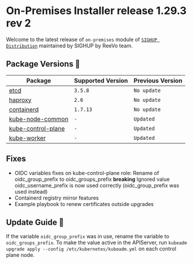 # On-Premises Installer release 1.29.3 rev 2

Welcome to the latest release of `on-premises` module of [`SIGHUP Distribution`](https://github.com/sighupio/fury-distribution) maintained by SIGHUP by ReeVo team.

## Package Versions 🚢

| Package                                        | Supported Version | Previous Version |
| ---------------------------------------------- | ----------------- | ---------------- |
| [etcd](roles/etcd)                             | `3.5.8`           | `No update`      |
| [haproxy](roles/haproxy)                       | `2.6`             | `No update`      |
| [containerd](roles/containerd)                 | `1.7.13`          | `No update`      |
| [kube-node-common](roles/kube-node-common)     | `-`               | `Updated`        |
| [kube-control-plane](roles/kube-control-plane) | `-`               | `Updated`        |
| [kube-worker](roles/kube-worker)               | `-`               | `Updated`        |

## Fixes

- OIDC variables fixes on kube-control-plane role:
  Rename of oidc_group_prefix to oidc_groups_prefix **breaking**
  Ignored value oidc_username_prefix is now used correctly (oidc_group_prefix was used instead)
- Containerd registry mirror features
- Example playbook to renew certificates outside upgrades

## Update Guide 🦮

If the variable `oidc_group_prefix` was in use, rename the variable to `oidc_groups_prefix`.
To make the value active in the APIServer, run `kubeadm upgrade apply --config /etc/kubernetes/kubeadm.yml` on each control plane node.